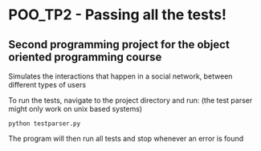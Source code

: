 # POO_TP2 - Passing all the tests!

## Second programming project for the object oriented programming course

Simulates the interactions that happen in a social network, between different types of users

To run the tests, navigate to the project directory and run:
(the test parser might only work on unix based systems)
```
python testparser.py
```
The program will then run all tests and stop whenever an error is found
